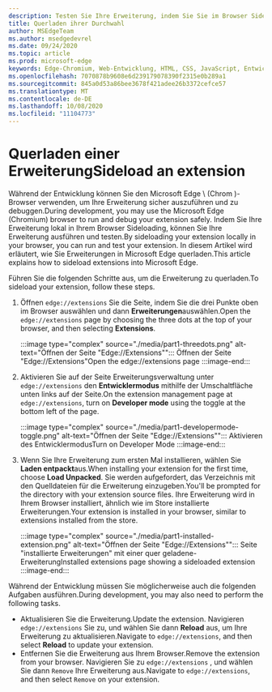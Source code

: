 ```yaml
---
description: Testen Sie Ihre Erweiterung, indem Sie Sie im Browser Sideloading
title: Querladen ihrer Durchwahl
author: MSEdgeTeam
ms.author: msedgedevrel
ms.date: 09/24/2020
ms.topic: article
ms.prod: microsoft-edge
keywords: Edge-Chromium, Web-Entwicklung, HTML, CSS, JavaScript, Entwickler, Erweiterungen
ms.openlocfilehash: 7070878b9608e6d239179078390f2315e0b289a1
ms.sourcegitcommit: 845a0d53a86bee3678f421adee26b3372cefce57
ms.translationtype: MT
ms.contentlocale: de-DE
ms.lasthandoff: 10/08/2020
ms.locfileid: "11104773"
---
```

# <span data-ttu-id="5f3cf-104">Querladen einer Erweiterung</span><span class="sxs-lookup"><span data-stu-id="5f3cf-104">Sideload an extension</span></span>

<span data-ttu-id="5f3cf-105">Während der Entwicklung können Sie den Microsoft Edge \ (Chrom \)-Browser verwenden, um Ihre Erweiterung sicher auszuführen und zu debuggen.</span><span class="sxs-lookup"><span data-stu-id="5f3cf-105">During development, you may use the Microsoft Edge \(Chromium\) browser to run and debug your extension safely.</span></span> <span data-ttu-id="5f3cf-106">Indem Sie Ihre Erweiterung lokal in Ihrem Browser Sideloading, können Sie Ihre Erweiterung ausführen und testen.</span><span class="sxs-lookup"><span data-stu-id="5f3cf-106">By sideloading your extension locally in your browser, you can run and test your extension.</span></span> <span data-ttu-id="5f3cf-107">In diesem Artikel wird erläutert, wie Sie Erweiterungen in Microsoft Edge querladen.</span><span class="sxs-lookup"><span data-stu-id="5f3cf-107">This article explains how to sideload extensions into Microsoft Edge.</span></span>

<span data-ttu-id="5f3cf-108">Führen Sie die folgenden Schritte aus, um die Erweiterung zu querladen.</span><span class="sxs-lookup"><span data-stu-id="5f3cf-108">To sideload your extension, follow these steps.</span></span>

1.  <span data-ttu-id="5f3cf-109">Öffnen `edge://extensions` Sie die Seite, indem Sie die drei Punkte oben im Browser auswählen und dann **Erweiterungen**auswählen.</span><span class="sxs-lookup"><span data-stu-id="5f3cf-109">Open the `edge://extensions` page by choosing the three dots at the top of your browser, and then selecting **Extensions**.</span></span>

       :::image type="complex" source="./media/part1-threedots.png" alt-text="Öffnen der Seite &quot;Edge://Extensions&quot;":::
          <span data-ttu-id="5f3cf-111">Öffnen der Seite "Edge://Extensions"</span><span class="sxs-lookup"><span data-stu-id="5f3cf-111">Open the edge://extensions page</span></span> :::image-end:::

1.  <span data-ttu-id="5f3cf-112">Aktivieren Sie auf der Seite Erweiterungsverwaltung unter `edge://extensions` den **Entwicklermodus** mithilfe der Umschaltfläche unten links auf der Seite.</span><span class="sxs-lookup"><span data-stu-id="5f3cf-112">On the extension management page at `edge://extensions`, turn on **Developer mode** using the toggle at the bottom left of the page.</span></span>

       :::image type="complex" source="./media/part1-developermode-toggle.png" alt-text="Öffnen der Seite &quot;Edge://Extensions&quot;":::
          <span data-ttu-id="5f3cf-114">Aktivieren des Entwicklermodus</span><span class="sxs-lookup"><span data-stu-id="5f3cf-114">Turn on Developer Mode</span></span> :::image-end:::

1.  <span data-ttu-id="5f3cf-115">Wenn Sie Ihre Erweiterung zum ersten Mal installieren, wählen Sie **Laden entpackt**aus.</span><span class="sxs-lookup"><span data-stu-id="5f3cf-115">When installing your extension for the first time, choose **Load Unpacked**.</span></span>  <span data-ttu-id="5f3cf-116">Sie werden aufgefordert, das Verzeichnis mit den Quelldateien für die Erweiterung einzugeben.</span><span class="sxs-lookup"><span data-stu-id="5f3cf-116">You'll be prompted for the directory with your extension source files.</span></span>  <span data-ttu-id="5f3cf-117">Ihre Erweiterung wird in Ihrem Browser installiert, ähnlich wie im Store installierte Erweiterungen.</span><span class="sxs-lookup"><span data-stu-id="5f3cf-117">Your extension is installed in your browser, similar to extensions installed from the store.</span></span>  

       :::image type="complex" source="./media/part1-installed-extension.png" alt-text="Öffnen der Seite &quot;Edge://Extensions&quot;":::
          <span data-ttu-id="5f3cf-119">Seite "installierte Erweiterungen" mit einer quer geladene-Erweiterung</span><span class="sxs-lookup"><span data-stu-id="5f3cf-119">Installed extensions page showing a sideloaded extension</span></span> :::image-end:::

<span data-ttu-id="5f3cf-120">Während der Entwicklung müssen Sie möglicherweise auch die folgenden Aufgaben ausführen.</span><span class="sxs-lookup"><span data-stu-id="5f3cf-120">During development, you may also need to perform the following tasks.</span></span>
* <span data-ttu-id="5f3cf-121">Aktualisieren Sie die Erweiterung.</span><span class="sxs-lookup"><span data-stu-id="5f3cf-121">Update the extension.</span></span> <span data-ttu-id="5f3cf-122">Navigieren `edge://extensions` Sie zu, und wählen Sie dann **Reload** aus, um Ihre Erweiterung zu aktualisieren.</span><span class="sxs-lookup"><span data-stu-id="5f3cf-122">Navigate to `edge://extensions`, and then select **Reload** to update your extension.</span></span>  
* <span data-ttu-id="5f3cf-123">Entfernen Sie die Erweiterung aus Ihrem Browser.</span><span class="sxs-lookup"><span data-stu-id="5f3cf-123">Remove the extension from your browser.</span></span> <span data-ttu-id="5f3cf-124">Navigieren Sie zu `edge://extensions` , und wählen Sie dann `Remove` Ihre Erweiterung aus.</span><span class="sxs-lookup"><span data-stu-id="5f3cf-124">Navigate to `edge://extensions`, and then select `Remove` on your extension.</span></span>